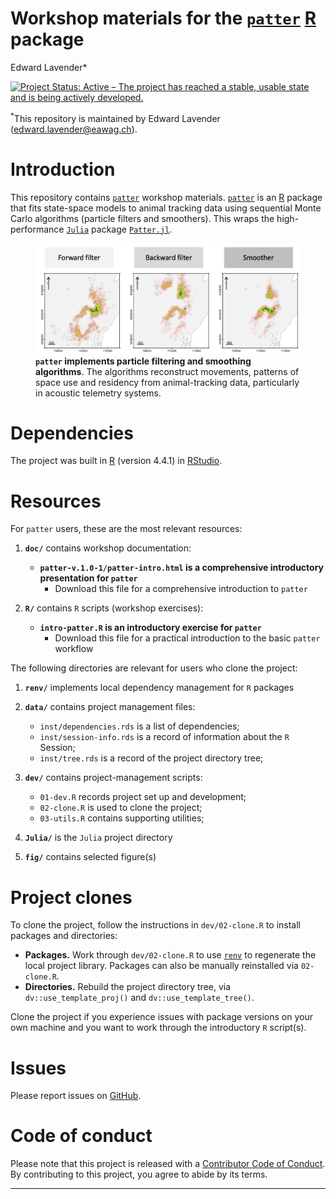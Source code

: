 Workshop materials for the
[`patter`](https://github.com/edwardlavender/patter)
[R](https://www.r-project.org/) package
================
Edward Lavender\*

[![Project Status: Active – The project has reached a stable, usable
state and is being actively
developed.](https://www.repostatus.org/badges/latest/active.svg)](https://www.repostatus.org/#active)

<sup>\*</sup>This repository is maintained by Edward Lavender
(<edward.lavender@eawag.ch>).

# Introduction

This repository contains
[`patter`](https://github.com/edwardlavender/patter) workshop materials.
[`patter`](https://github.com/edwardlavender/patter) is an
[R](https://www.r-project.org/) package that fits state-space models to
animal tracking data using sequential Monte Carlo algorithms (particle
filters and smoothers). This wraps the high-performance
[`Julia`](https://julialang.org) package
[`Patter.jl`](https://github.com/edwardlavender/patter.jl).

<figure>
<img src="./fig/particle-maps.png"
alt="patter implements particle filtering and smoothing algorithms. The algorithms reconstruct movements, patterns of space use and residency from animal-tracking data, particularly in acoustic telemetry systems." />
<figcaption aria-hidden="true"><strong><code>patter</code> implements
particle filtering and smoothing algorithms</strong>. The algorithms
reconstruct movements, patterns of space use and residency from
animal-tracking data, particularly in acoustic telemetry
systems.</figcaption>
</figure>

# Dependencies

The project was built in [R](https://www.r-project.org/) (version 4.4.1)
in [RStudio](https://www.rstudio.com/).

# Resources

For `patter` users, these are the most relevant resources:

1.  **`doc/`** contains workshop documentation:

    - **`patter-v.1.0-1/patter-intro.html` is a comprehensive
      introductory presentation for `patter`**
      - Download this file for a comprehensive introduction to `patter`

2.  **`R/`** contains `R` scripts (workshop exercises):

    - **`intro-patter.R` is an introductory exercise for `patter`**
      - Download this file for a practical introduction to the basic
        `patter` workflow

The following directories are relevant for users who clone the project:

1.  **`renv/`** implements local dependency management for `R` packages

2.  **`data/`** contains project management files:

    - `inst/dependencies.rds` is a list of dependencies;
    - `inst/session-info.rds` is a record of information about the `R`
      Session;
    - `inst/tree.rds` is a record of the project directory tree; <br/>

3.  **`dev/`** contains project-management scripts:

    - `01-dev.R` records project set up and development;
    - `02-clone.R` is used to clone the project;
    - `03-utils.R` contains supporting utilities;

4.  **`Julia/`** is the `Julia` project directory

5.  **`fig/`** contains selected figure(s)

# Project clones

To clone the project, follow the instructions in `dev/02-clone.R` to
install packages and directories:

- **Packages.** Work through `dev/02-clone.R` to use
  [`renv`](https://rstudio.github.io/renv/articles/renv.html) to
  regenerate the local project library. Packages can also be manually
  reinstalled via `02-clone.R`.
- **Directories.** Rebuild the project directory tree, via
  `dv::use_template_proj()` and `dv::use_template_tree()`.

Clone the project if you experience issues with package versions on your
own machine and you want to work through the introductory `R` script(s).

# Issues

Please report issues on
[GitHub](https://github.com/edwardlavender/patter/issues).

# Code of conduct

Please note that this project is released with a [Contributor Code of
Conduct](https://contributor-covenant.org/version/2/1/CODE_OF_CONDUCT.html).
By contributing to this project, you agree to abide by its terms.

------------------------------------------------------------------------
